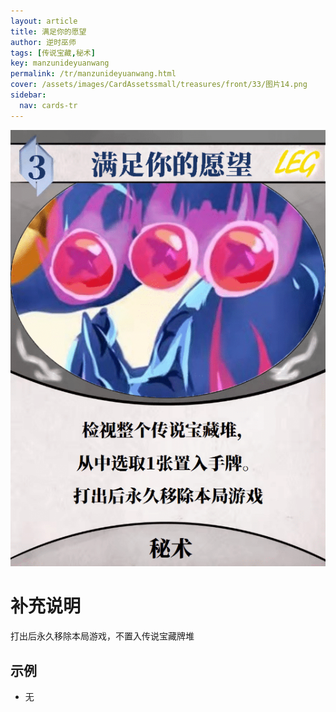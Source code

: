 ```yaml
---
layout: article
title: 满足你的愿望
author: 逆时巫师
tags: [传说宝藏,秘术]
key: manzunideyuanwang
permalink: /tr/manzunideyuanwang.html
cover: /assets/images/CardAssetssmall/treasures/front/33/图片14.png
sidebar:
  nav: cards-tr
---
```

![](/assets/images/CardAssets/treasures/front/33/图片14.png)

# 补充说明
打出后永久移除本局游戏，不置入传说宝藏牌堆


## 示例
* 无